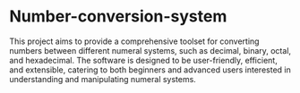 # Number-conversion-system
This project aims to provide a comprehensive toolset for converting numbers between different numeral systems, such as decimal, binary, octal, and hexadecimal. The software is designed to be user-friendly, efficient, and extensible, catering to both beginners and advanced users interested in understanding and manipulating numeral systems.
